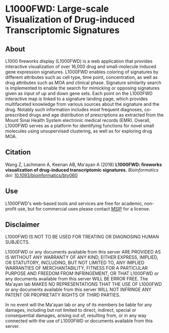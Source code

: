 # L1000FWD: Large-scale Visualization of Drug-induced Transcriptomic Signatures


## About

L1000 fireworks display (L1000FWD) is a web application that provides interactive visualization of over 16,000 drug and small-molecule induced gene expression signatures. L1000FWD enables coloring of signatures by different attributes such as cell type, time point, concentration, as well as drug attributes such as MOA and clinical phase. Signature similarity search is implemented to enable the search for mimicking or opposing signatures given as input of up and down gene sets. Each point on the L1000FWD interactive map is linked to a signature landing page, which provides multifaceted knowledge from various sources about the signature and the drug. Notably such information includes most frequent diagnoses, co-prescribed drugs and age distribution of prescriptions as extracted from the Mount Sinai Health System electronic medical records (EMR). Overall, L1000FWD serves as a platform for identifying functions for novel small molecules using unsupervised clustering, as well as for exploring drug MOA.


## Citation

Wang Z, Lachmann A, Keenan AB, Ma'ayan A (2018) **L1000FWD: fireworks visualization of drug-induced transcriptomic signatures.** _Bioinformatics_ doi: [10.1093/bioinformatics/bty060](https://doi.org/10.1093/bioinformatics/bty060)


## Use

L1000FWD's web-based tools and services are free for academic, non-profit use, but for commercial uses please contact [MSIP](http://www.ip.mountsinai.org/) for a license.


## Disclaimer

L1000FWD IS NOT TO BE USED FOR TREATING OR DIAGNOSING HUMAN SUBJECTS.

L1000FWD or any documents available from this server ARE PROVIDED AS IS WITHOUT ANY WARRANTY OF ANY KIND, EITHER EXPRESS, IMPLIED, OR STATUTORY, INCLUDING, BUT NOT LIMITED TO, ANY IMPLIED WARRANTIES OF MERCHANTABILITY, FITNESS FOR A PARTICULAR PURPOSE AND FREEDOM FROM INFRINGEMENT, OR THAT L1000FWD or any documents available from this server WILL BE ERROR FREE. The Ma'ayan lab MAKES NO REPRESENTATIONS THAT THE USE OF L1000FWD or any documents available from this server WILL NOT INFRINGE ANY PATENT OR PROPRIETATY RIGHTS OF THIRD PARTIES.

In no event will the Ma'ayan lab or any of its members be liable for any damages, including but not limited to direct, indirect, special or consequential damages, arising out of, resulting from, or in any way connected with the use of L1000FWD or documents available from this server.


